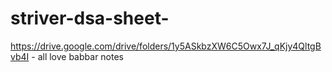 # striver-dsa-sheet-


https://drive.google.com/drive/folders/1y5ASkbzXW6C5Owx7J_qKjy4QltgBvb4I   -  all love babbar notes
